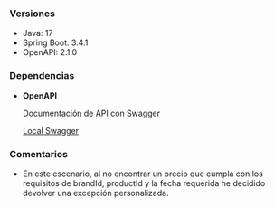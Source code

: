 ### Versiones 

* Java: 17
* Spring Boot: 3.4.1
* OpenAPI: 2.1.0

### Dependencias 

* **OpenAPI**

  Documentación de API con Swagger

  [Local Swagger](http://localhost:8080/swagger-ui/index.html)


### Comentarios
* En este escenario, al no encontrar un precio que cumpla con los requisitos de brandId, productId y la fecha requerida he decidido devolver una excepción personalizada.
